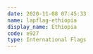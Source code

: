 ```yaml
---
date: 2020-11-08 07:45:33
name: lapflag-ethiopia
display_name: Ethiopia
code: e927
type: International Flags
---
```

